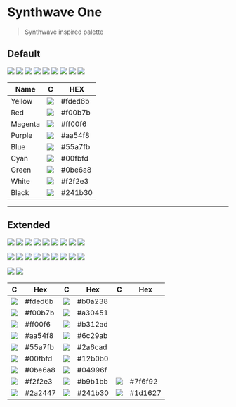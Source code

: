 # Synthwave One

> Synthwave inspired palette

## Default

![](https://via.placeholder.com/32/fded6b/?text=+)
![](https://via.placeholder.com/32/f00b7b/?text=+)
![](https://via.placeholder.com/32/ff00f6/?text=+)
![](https://via.placeholder.com/32/aa54f8/?text=+)
![](https://via.placeholder.com/32/55a7fb/?text=+)
![](https://via.placeholder.com/32/00fbfd/?text=+)
![](https://via.placeholder.com/32/0be6a8/?text=+)
![](https://via.placeholder.com/32/f2f2e3/?text=+)
![](https://via.placeholder.com/32/241b30/?text=+)

Name | C | HEX
--- | --- | ---
Yellow | ![](https://via.placeholder.com/24/fded6b/?text=+) | #fded6b
Red | ![](https://via.placeholder.com/24/f00b7b/?text=+) | #f00b7b
Magenta | ![](https://via.placeholder.com/24/ff00f6/?text=+) | #ff00f6
Purple | ![](https://via.placeholder.com/24/aa54f8/?text=+) | #aa54f8
Blue | ![](https://via.placeholder.com/24/55a7fb/?text=+) | #55a7fb
Cyan | ![](https://via.placeholder.com/24/00fbfd/?text=+) | #00fbfd
Green | ![](https://via.placeholder.com/24/0be6a8/?text=+) | #0be6a8
White | ![](https://via.placeholder.com/24/f2f2e3/?text=+) | #f2f2e3
Black | ![](https://via.placeholder.com/24/241b30/?text=+) | #241b30

---

## Extended

![](https://via.placeholder.com/24/f2f2e3/?text=+)
![](https://via.placeholder.com/24/2a2447/?text=+)
![](https://via.placeholder.com/24/fded6b/?text=+)
![](https://via.placeholder.com/24/f00b7b/?text=+)
![](https://via.placeholder.com/24/ff00f6/?text=+)
![](https://via.placeholder.com/24/aa54f8/?text=+)
![](https://via.placeholder.com/24/55a7fb/?text=+)
![](https://via.placeholder.com/24/00fbfd/?text=+)
![](https://via.placeholder.com/24/0be6a8/?text=+)

![](https://via.placeholder.com/24/b9b1bb/?text=+)
![](https://via.placeholder.com/24/241b30/?text=+)
![](https://via.placeholder.com/24/b0a238/?text=+)
![](https://via.placeholder.com/24/a30451/?text=+)
![](https://via.placeholder.com/24/b312ad/?text=+)
![](https://via.placeholder.com/24/6c29ab/?text=+)
![](https://via.placeholder.com/24/2a6cad/?text=+)
![](https://via.placeholder.com/24/12b0b0/?text=+)
![](https://via.placeholder.com/24/04996f/?text=+)

![](https://via.placeholder.com/24/7f6f92/?text=+)
![](https://via.placeholder.com/24/1d1627/?text=+)

C | Hex | C | Hex | C | Hex
--- | --- | --- | --- | --- | ---
![](https://via.placeholder.com/24/fded6b/?text=+) | #fded6b | ![](https://via.placeholder.com/24/b0a238/?text=+) | #b0a238
![](https://via.placeholder.com/24/f00b7b/?text=+) | #f00b7b | ![](https://via.placeholder.com/24/a30451/?text=+) | #a30451
![](https://via.placeholder.com/24/ff00f6/?text=+) | #ff00f6 | ![](https://via.placeholder.com/24/b312ad/?text=+) | #b312ad
![](https://via.placeholder.com/24/aa54f8/?text=+) | #aa54f8 | ![](https://via.placeholder.com/24/6c29ab/?text=+) | #6c29ab
![](https://via.placeholder.com/24/55a7fb/?text=+) | #55a7fb | ![](https://via.placeholder.com/24/2a6cad/?text=+) | #2a6cad
![](https://via.placeholder.com/24/00fbfd/?text=+) | #00fbfd | ![](https://via.placeholder.com/24/12b0b0/?text=+) | #12b0b0
![](https://via.placeholder.com/24/0be6a8/?text=+) | #0be6a8 | ![](https://via.placeholder.com/24/04996f/?text=+) | #04996f
![](https://via.placeholder.com/24/f2f2e3/?text=+) | #f2f2e3 | ![](https://via.placeholder.com/24/b9b1bb/?text=+) | #b9b1bb | ![](https://via.placeholder.com/24/7f6f92/?text=+) | #7f6f92
![](https://via.placeholder.com/24/2a2447/?text=+) | #2a2447 | ![](https://via.placeholder.com/24/241b30/?text=+) | #241b30 | ![](https://via.placeholder.com/24/1d1627/?text=+)  | #1d1627
